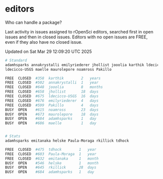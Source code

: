 # editors

Who can handle a package?

Last activity in issues assigned to rOpenSci editors, searched first in open
issues and then in closed issues. Editors with no open issues are FREE, even if
they also have no closed issue.


Updated on Sat Mar 29 12:09:20 UTC 2025

```bash
# Standard
adamhsparks annakrystalli emilyriederer jhollist jooolia karthik ldecicco
ldecicco-USGS maelle maurolepore noamross Pakillo

FREE  CLOSED  #358  karthik        2   years
FREE  CLOSED  #502  annakrystalli  1   year
FREE  CLOSED  #648  jooolia        8   months
FREE  CLOSED  #658  jhollist       18  days
FREE  CLOSED  #675  ldecicco-USGS  16  days
FREE  CLOSED  #676  emilyriederer  4   days
FREE  CLOSED  #599  Pakillo        4   days
BUSY  OPEN    #615  noamross       23  days
BUSY  OPEN    #673  maurolepore    18  days
BUSY  OPEN    #684  adamhsparks    1   day
BUSY  OPEN    #686  maelle         1   day


# Stats
adamhsparks emitanaka helske Paula-Moraga rkillick tdhock

FREE  CLOSED  #475  tdhock        1   year
FREE  CLOSED  #603  Paula-Moraga  1   year
FREE  CLOSED  #632  emitanaka     1   month
BUSY  OPEN    #546  helske        1   month
BUSY  OPEN    #645  rkillick      28  days
BUSY  OPEN    #684  adamhsparks   1   day
```
